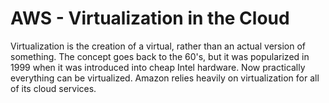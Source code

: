 # AWS  - Virtualization in the Cloud

Virtualization is the creation of a virtual, rather than an actual version of something. The concept goes back to the 60's, but it was popularized in 1999 when it was introduced into cheap Intel hardware. Now practically everything can be virtualized. Amazon relies heavily on virtualization for all of its cloud services. 